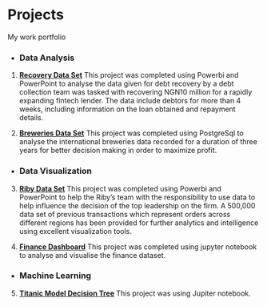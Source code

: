 # Projects
My work portfolio
 * ### Data Analysis

1. **[Recovery Data Set](https://github.com/Oluwabori-Soyele/Projects/blob/main/Appended%20data%20for%20Recovery.pbix)**
This project was completed using Powerbi and PowerPoint to analyse the data given for debt recovery by a debt collection team was tasked with
recovering NGN10 million for a rapidly expanding fintech lender. The data include debtors for more
than 4 weeks, including information on the loan obtained and repayment details.

2. **[Breweries Data Set](https://github.com/Oluwabori-Soyele/Projects/blob/main/breweries%20Analysis%20(Group%206%20Assignment).sql)**
This project was completed using PostgreSql to analyse the international breweries data recorded for a duration of three years for better decision making in order to maximize
profit.

* ### Data Visualization

3. **[Riby Data Set](https://github.com/Oluwabori-Soyele/Projects/blob/main/Oluwabori%20Soyele%20-%20Riby%20Dataset%20Assignment.pdf)**
This project was completed using Powerbi and PowerPoint to help the Riby’s team with the responsibility to use
data to help influence the decision of the top leadership on the
firm. A 500,000 data set of previous transactions which represent
orders across different regions has been provided for further analytics and intelligence using excellent visualization tools.

4. **[Finance Dashboard](https://github.com/Oluwabori-Soyele/Projects/blob/main/Finance%20Dashboard2.pbix)**
This project was completed using jupyter notebook to analyse and visualise the finance dataset.

* ### Machine Learning

5. **[Titanic Model Decision Tree](https://github.com/Oluwabori-Soyele/Projects/blob/main/Titanic%20model%20Decision%20Tree%20GROUP%206%20(1).ipynb)**
This project was using Jupiter notebook.

